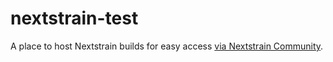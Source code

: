 # nextstrain-test

A place to host Nextstrain builds for easy access [via Nextstrain Community](https://nextstrain.org/community/victorlin/nextstrain-test).
